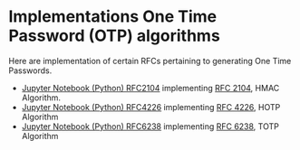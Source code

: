 # Implementations One Time Password (OTP) algorithms

Here are implementation of certain RFCs pertaining to generating One Time Passwords.
* [Jupyter Notebook (Python) RFC2104](https://nbviewer.jupyter.org/github/lordloh/OPT_algorithms/blob/master/rfc2104.ipynb) implementing [RFC 2104](https://www.ietf.org/rfc/rfc2104.txt), HMAC Algorithm.
* [Jupyter Notebook (Python) RFC4226](https://nbviewer.jupyter.org/github/lordloh/OPT_algorithms/blob/master/rfc4226.ipynb) implementing [RFC 4226](https://tools.ietf.org/html/rfc4226), HOTP Algorithm
* [Jupyter Notebook (Python) RFC6238](https://nbviewer.jupyter.org/github/lordloh/OPT_algorithms/blob/master/rfc6238.ipynb) implementing [RFC 6238](https://tools.ietf.org/html/rfc6238), TOTP Algorithm

